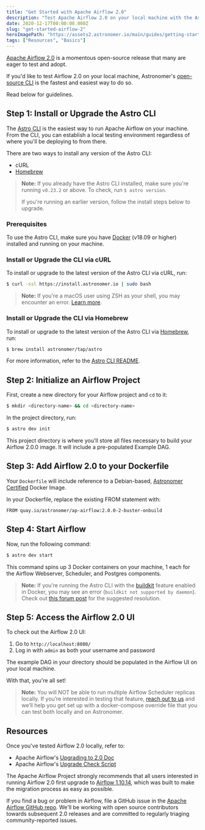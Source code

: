 ```yaml
---
title: "Get Started with Apache Airflow 2.0"
description: "Test Apache Airflow 2.0 on your local machine with the Astro CLI."
date: 2020-12-17T00:00:00.000Z
slug: "get-started-airflow-2"
heroImagePath: "https://assets2.astronomer.io/main/guides/getting-started-airflow-2.png"
tags: ["Resources", "Basics"]
---
```

<!-- markdownlint-disable-file -->
[Apache Airflow 2.0](https://www.astronomer.io/blog/introducing-airflow-2-0) is a momentous open-source release that many are eager to test and adopt.

If you'd like to test Airflow 2.0 on your local machine, Astronomer's [open-source CLI](https://github.com/astronomer/astro-cli) is the fastest and easiest way to do so.

Read below for guidelines.

## Step 1: Install or Upgrade the Astro CLI

The [Astro CLI](https://docs.astronomer.io/astro/install-cli) is the easiest way to run Apache Airflow on your machine. From the CLI, you can establish a local testing environment regardless of where you'll be deploying to from there.

There are two ways to install any version of the Astro CLI:

- cURL
- [Homebrew](https://brew.sh/)

> **Note:** If you already have the Astro CLI installed, make sure you're running `v0.23.2` or above. To check, run `$ astro version`.
>
> If you're running an earlier version, follow the install steps below to upgrade.

### Prerequisites

To use the Astro CLI, make sure you have [Docker](https://www.docker.com/) (v18.09 or higher) installed and running on your machine.

### Install or Upgrade the CLI via cURL

To install or upgrade to the latest version of the Astro CLI via cURL, run:

```bash
$ curl -ssl https://install.astronomer.io | sudo bash
```

> **Note:** If you're a macOS user using ZSH as your shell, you may encounter an error. [Learn more](https://forum.astronomer.io/t/astro-cli-install-error-on-mac-zsh/659).

### Install or Upgrade the CLI via Homebrew

To install or upgrade to the latest version of the Astro CLI via [Homebrew](https://brew.sh/), run:

```bash
$ brew install astronomer/tap/astro
```

For more information, refer to the [Astro CLI README](https://github.com/astronomer/astro-cli#latest-version).

## Step 2: Initialize an Airflow Project

First, create a new directory for your Airflow project and `cd` to it:

```bash
$ mkdir <directory-name> && cd <directory-name>
```

In the project directory, run:

```bash
$ astro dev init
```

This project directory is where you'll store all files necessary to build your Airflow 2.0.0 image. It will include a pre-populated Example DAG.

## Step 3: Add Airflow 2.0 to your Dockerfile

Your `Dockerfile` will include reference to a Debian-based, [Astronomer Certified](https://www.astronomer.io/downloads/) Docker Image.

In your Dockerfile, replace the existing FROM statement with:

```docker
FROM quay.io/astronomer/ap-airflow:2.0.0-2-buster-onbuild
```

## Step 4: Start Airflow

Now, run the following command:

```bash
$ astro dev start
```

This command spins up 3 Docker containers on your machine, 1 each for the Airflow Webserver, Scheduler, and Postgres components.

> **Note:** If you’re running the Astro CLI with the [buildkit](https://docs.docker.com/develop/develop-images/build_enhancements/) feature enabled in Docker, you may see an error (`buildkit not supported by daemon`). Check out [this forum post](https://forum.astronomer.io/t/buildkit-not-supported-by-daemon-error-command-docker-build-t-airflow-astro-bcb837-airflow-latest-failed-failed-to-execute-cmd-exit-status-1/857) for the suggested resolution.

## Step 5: Access the Airflow 2.0 UI

To check out the Airflow 2.0 UI:

1. Go to `http://localhost:8080/`
2. Log in with `admin` as both your username and password

The example DAG in your directory should be populated in the Airflow UI on your local machine.

With that, you're all set!

> **Note:** You will NOT be able to run multiple Airflow Scheduler replicas locally. If you’re interested in testing that feature, [reach out to us](https://astronomer.io/get-astronomer) and we’ll help you get set up with a docker-compose override file that you can test both locally and on Astronomer.

## Resources

Once you've tested Airflow 2.0 locally, refer to:

- Apache Airflow's [Upgrading to 2.0 Doc](https://airflow.apache.org/docs/apache-airflow/stable/upgrading-to-2)
- Apache Airflow's [Upgrade Check Script](
https://airflow.apache.org/docs/apache-airflow/stable/upgrade-check.html#upgrade-check)

The Apache Airflow Project strongly recommends that all users interested in running Airflow 2.0 first upgrade to [Airflow 1.10.14](https://github.com/apache/airflow/releases/tag/1.10.14), which was built to make the migration process as easy as possible.

If you find a bug or problem in Airflow, file a GitHub issue in the [Apache Airflow GitHub repo](https://github.com/apache/airflow/issues). We'll be working with open source contributors towards subsequent 2.0 releases and are committed to regularly triaging community-reported issues.
